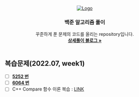 <!-- PROJECT LOGO -->
<br />
<div align="center">
  <a href="https://github.com/othneildrew/Best-README-Template">
    <img src="https://onlinejudgeimages.s3-ap-northeast-1.amazonaws.com/images/boj-og.png" alt="Logo">
  </a>

  <h3 align="center">백준 알고리즘 풀이</h3>

  <p align="center">
    꾸준하게 푼 문제의 코드를 올리는 repository입니다.
    <br />
    <a href="https://apape1225.tistory.com/category/programming/%EC%95%8C%EA%B3%A0%EB%A6%AC%EC%A6%98%20%ED%92%80%EC%9D%B4"><strong>상세풀이 블로그 »</strong></a>
    <br />
    <br />
  </p>
</div>

<!-- ROADMAP -->
## 복습문제(2022.07, week1)

<!--- [x] Add Changelog-->
- [ ] <a href="https://www.acmicpc.net/problem/5525"><strong>5252 번</strong></a>
- [ ] <a href="https://www.acmicpc.net/problem/6064"><strong>6064 번</strong></a>
- [ ] C++ Compare 함수 이론 복습 : <a href="https://codingdog.tistory.com/entry/c-sort-%EC%9D%98-%EB%B9%84%EA%B5%90%ED%95%A8%EC%88%98%EA%B0%80-true%EB%A7%8C-%EB%A6%AC%ED%84%B4%ED%95%A0-%EB%95%8C-%EC%96%B4%EB%96%A4-%EC%9D%BC%EC%9D%B4-%EC%9D%BC%EC%96%B4%EB%82%A0%EA%B9%8C%EC%9A%94">LINK</a>
